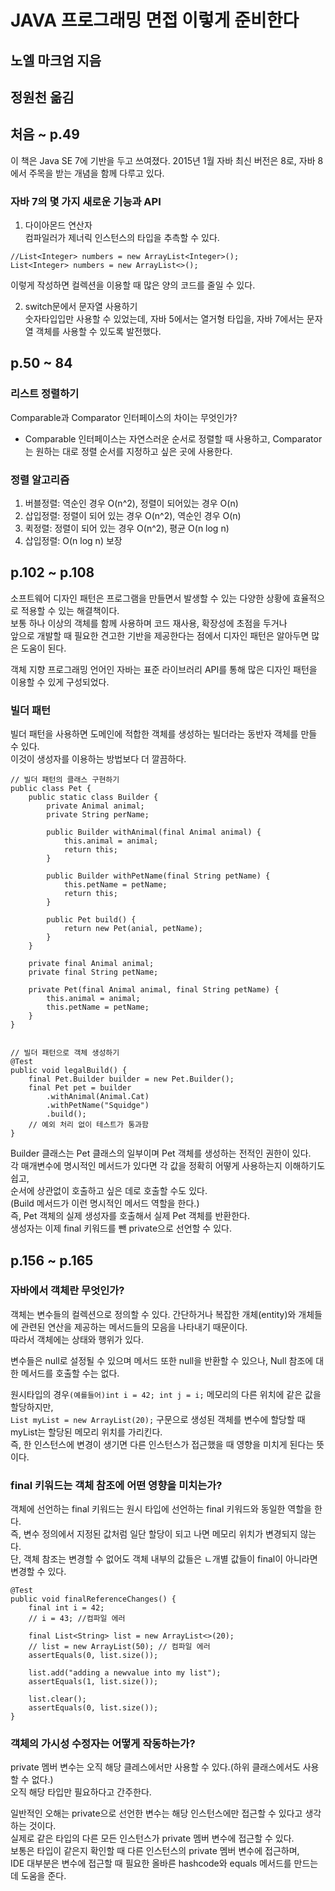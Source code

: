 # JAVA 프로그래밍 면접 이렇게 준비한다  
  
## 노엘 마크엄 지음  
## 정원천 옮김  
  
  
## 처음 ~ p.49  
이 책은 Java SE 7에 기반을 두고 쓰여졌다. 2015년 1월 자바 최신 버전은 8로, 자바 8에서 주목을 받는 개념을 함께 다루고 있다.  
### 자바 7의 몇 가지 새로운 기능과 API  
1. 다이아몬드 연산자  
컴파일러가 제너릭 인스턴스의 타입을 추측할 수 있다.  
```  
//List<Integer> numbers = new ArrayList<Integer>();  
List<Integer> numbers = new ArrayList<>();  
```  
이렇게 작성하면 컬렉션을 이용할 때 많은 양의 코드를 줄일 수 있다.  
  
2. switch문에서 문자열 사용하기  
숫자타입입만 사용할 수 있었는데, 자바 5에서는 열거형 타입을, 자바 7에서는 문자열 객체를 사용할 수 있도록 발전했다.  
  
  
## p.50 ~ 84  
### 리스트 정렬하기  
Comparable과 Comparator 인터페이스의 차이는 무엇인가?  
- Comparable 인터페이스는 자연스러운 순서로 정렬할 때 사용하고, Comparator는 원하는 대로 정렬 순서를 지정하고 싶은 곳에 사용한다.  

### 정렬 알고리즘  
1. 버블정렬: 역순인 경우 O(n^2), 정렬이 되어있는 경우 O(n)  
2. 삽입정렬: 정렬이 되어 있는 경우 O(n^2), 역순인 경우 O(n)  
3. 퀵정렬: 정렬이 되어 있는 경우 O(n^2), 평균 O(n log n)  
4. 삽입정렬: O(n log n) 보장    
  
  
## p.102 ~ p.108  
소프트웨어 디자인 패턴은 프로그램을 만들면서 발생할 수 있는 다양한 상황에 효율적으로 적용할 수 있는 해결책이다.  
보통 하나 이상의 객체를 함께 사용하며 코드 재사용, 확장성에 초점을 두거나  
앞으로 개발할 때 필요한 견고한 기반을 제공한다는 점에서 디자인 패턴은 알아두면 많은 도움이 된다.  

객체 지향 프로그래밍 언어인 자바는 표준 라이브러리 API를 통해 많은 디자인 패턴을 이용할 수 있게 구성되었다.  

### 빌더 패턴  
빌더 패턴을 사용하면 도메인에 적합한 객체를 생성하는 빌더라는 동반자 객체를 만들 수 있다.  
이것이 생성자를 이용하는 방법보다 더 깔끔하다.  
```  
// 빌더 패턴의 클래스 구현하기  
public class Pet {  
    public static class Builder {  
        private Animal animal;  
        private String perName;  
        
        public Builder withAnimal(final Animal animal) {  
            this.animal = animal;  
            return this;  
        }  
        
        public Builder withPetName(final String petName) {  
            this.petName = petName;  
            return this;  
        }  
        
        public Pet build() {  
            return new Pet(anial, petName);  
        }  
    }  
    
    private final Animal animal;  
    private final String petName;  
    
    private Pet(final Animal animal, final String petName) {  
        this.animal = animal;  
        this.petName = petName;  
    }  
}  
  
  
// 빌더 패턴으로 객체 생성하기  
@Test  
public void legalBuild() {  
    final Pet.Builder builder = new Pet.Builder();  
    final Pet pet = builder  
        .withAnimal(Animal.Cat)  
        .withPetName("Squidge")  
        .build();  
    // 예외 처리 없이 테스트가 통과함  
}  
```  
Builder 클래스는 Pet 클래스의 일부이며 Pet 객체를 생성하는 전적인 권한이 있다.  
각 매개변수에 명시적인 메서드가 있다면 각 값을 정확히 어떻게 사용하는지 이해하기도 쉽고,  
순서에 상관없이 호출하고 싶은 데로 호출할 수도 있다.  
(Build 메서드가 이런 명시적인 메서드 역할을 한다.)  
즉, Pet 객체의 실제 생성자를 호출해서 실제 Pet 객체를 반환한다.  
생성자는 이제 final 키워드를 뺀 private으로 선언할 수 있다.  
  
  
## p.156 ~ p.165 
### 자바에서 객체란 무엇인가?  
객체는 변수들의 컬렉션으로 정의할 수 있다. 간단하거나 복잡한 개체(entity)와 개체들에 관련된 연산을 제공하는 메서드들의 모음을 나타내기 때문이다.  
따라서 객체에는 상태와 행위가 있다.  

변수들은 null로 설정될 수 있으며 메서드 또한 null을 반환할 수 있으나, Null 참조에 대한 메서드를 호출할 수는 없다.  

원시타입의 경우``(예를들어)int i = 42; int j = i;`` 메모리의 다른 위치에 같은 값을 할당하지만,  
``List myList = new ArrayList(20);`` 구문으로 생성된 객체를 변수에 할당할 때 myList는 할당된 메모리 위치를 가리킨다.  
즉, 한 인스턴스에 변경이 생기면 다른 인스턴스가 접근했을 때 영향을 미치게 된다는 뜻이다.  
  
  
### final 키워드는 객체 참조에 어떤 영향을 미치는가?  
객체에 선언하는 final 키워드는 원시 타입에 선언하는 final 키워드와 동일한 역할을 한다.  
즉, 변수 정의에서 지정된 값처럼 일단 할당이 되고 나면 메모리 위치가 변경되지 않는다.  
단, 객체 참조는 변경할 수 없어도 객체 내부의 값들은 ㄴ개별 값들이 final이 아니라면 변경할 수 있다.  
```  
@Test  
public void finalReferenceChanges() {  
    final int i = 42;  
    // i = 43; //컴파일 에러  
    
    final List<String> list = new ArrayList<>(20);  
    // list = new ArrayList(50); // 컴파일 에러  
    assertEquals(0, list.size());  
    
    list.add("adding a newvalue into my list");  
    assertEquals(1, list.size());  
    
    list.clear();  
    assertEquals(0, list.size());  
}  
```    
  
  
### 객체의 가시성 수정자는 어떻게 작동하는가?  
private 멤버 변수는 오직 해당 클레스에서만 사용할 수 있다.(하위 클래스에서도 사용할 수 없다.)  
오직 해당 타입만 필요하다고 간주한다.  

일반적인 오해는 private으로 선언한 변수는 해당 인스턴스에만 접근할 수 있다고 생각하는 것이다.  
실제로 같은 타입의 다른 모든 인스턴스가 private 멤버 변수에 접근할 수 있다.  
보통은 타입이 같은지 확인할 때 다른 인스턴스의 private 멤버 변수에 접근하며,  
IDE 대부분은 변수에 접근할 때 필요한 올바른 hashcode와 equals 메서드를 만드는 데 도움을 준다.  
  
  